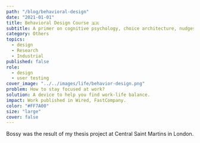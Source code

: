 ```yaml
---
path: "/blog/behavioral-design"
date: "2021-01-01"
title: Behavioral Design Course 🇧🇷
subtitle: A primer on cognitive psychology, choice architecture, nudges, and gamification. (Brazil only)
category: Others
topics:
  - design
  - Research
  - Industrial
published: false
role:
  - design
  - user testing
cover_image: "../../images/life/behavior-design.png"
problem: How to stay focused at work?
solution: A device to help you find work-life balance.
impact: Work published in Wired, FastCompany.
color: "#FF7A00"
size: "large"
cover: false
---
```


Bossy was the result of my thesis project at Central Saint Martins in London.
